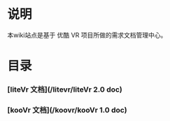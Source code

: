 # 说明
本wiki站点是基于 优酷 VR 项目所做的需求文档管理中心。

# 目录

### [liteVr 文档](/litevr/liteVr 2.0 doc)

### [kooVr 文档](/koovr/kooVr 1.0 doc)